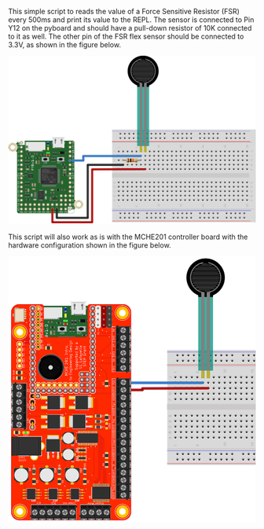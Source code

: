 This simple script to reads the value of a Force Sensitive Resistor (FSR) every 500ms and print  its value to the REPL. The sensor is connected to Pin Y12 on the pyboard and should have a pull-down resistor of 10K connected to it as well. The other pin of the FSR flex sensor should be connected to 3.3V, as shown in the figure below.

![FSR Hardware Setup](pyboard_breadboard_FSR.png)

This script will also work as is with the MCHE201 controller board with the hardware configuration shown in the figure below.

![MCHE201 Controller Board FSR Hardware Setup](MCHE201board_FSR.png)